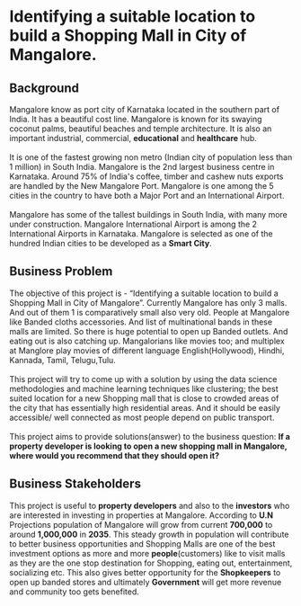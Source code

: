 
# Identifying a suitable location to build a Shopping Mall in City of Mangalore.

## Background

Mangalore know as port city of Karnataka located in the southern part of India. It has a beautiful cost line. Mangalore is known for its swaying coconut palms, beautiful beaches and temple architecture. It is also an important industrial, commercial, __educational__ and __healthcare__ hub.<br><br> 
It is one of the fastest growing non metro (Indian city of population less than 1 million) in South India. Mangalore is the 2nd largest business centre in Karnataka. Around 75% of India's coffee, timber and cashew nuts exports are handled by the New Mangalore Port. Mangalore is one among the 5 cities in the country to have both a Major Port and an International Airport.<br><br>
Mangalore has some of the tallest buildings in South India, with many more under construction. Mangalore International Airport is among the 2 International Airports in Karnataka. Mangalore is selected as one of the hundred Indian cities to be developed as a __Smart City__. 


## Business Problem

The objective of this project is - “Identifying a suitable location to build a Shopping Mall in City of Mangalore”. Currently Mangalore has only 3 malls. And out of them 1 is comparatively small also very old. People at Mangalore like Banded cloths accessories. And list of multinational bands in these malls are limited. So there is huge potential to open up Banded outlets. And eating out is also catching up. Mangalorians like movies too; and multiplex at Manglore play movies of different language English(Hollywood), Hindhi, Kannada, Tamil, Telugu,Tulu. <br><br>
This project will try to come up with a solution by using the data science methodologies and machine learning techniques like clustering; the best suited location for a new Shopping mall that is close to crowded areas of the city that has essentially high residential areas. And it should be easily accessible/ well connected as most people depend on public transport.<br><br>
This project aims to provide solutions(answer) to the business question: __If a property developer is looking to open a new shopping mall in Mangalore, where would you recommend that they should open it?__  

## Business Stakeholders

This project is useful to __property developers__ and also to the __investors__ who are interested in investing in properties at Mangalore. According to __U.N__ Projections population of Mangalore will grow from current __700,000__ to around __1,000,000__  in __2035__. This steady  growth in population will contribute to better business opportunities and Shopping Malls are one of the best investment options as more and more __people__(customers) like to visit malls as they are the one stop destination for Shopping, eating out, entertainment, socializing etc. This also gives better opportunity for the __Shopkeepers__ to open up banded stores and ultimately __Government__ will get more revenue and community too gets benefited.


```python

```
